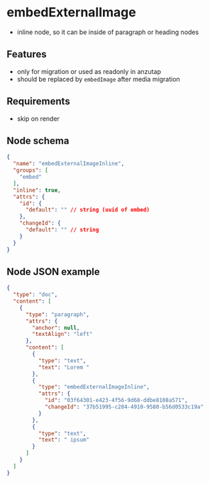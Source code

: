 # embedExternalImage
- inline node, so it can be inside of paragraph or heading nodes

## Features
- only for migration or used as readonly in anzutap
- should be replaced by `embedImage` after media migration

## Requirements
- skip on render

## Node schema

```json
{
  "name": "embedExternalImageInline",
  "groups": [
    "embed"
  ],
  "inline": true,
  "attrs": {
    "id": {
      "default": "" // string (uuid of embed)
    },
    "changeId": {
      "default": "" // string
    }
  }
}
```

## Node JSON example

```json
{
  "type": "doc",
  "content": [
    {
      "type": "paragraph",
      "attrs": {
        "anchor": null,
        "textAlign": "left"
      },
      "content": [
        {
          "type": "text",
          "text": "Lorem "
        },
        {
          "type": "embedExternalImageInline",
          "attrs": {
            "id": "03f64301-e423-4f56-9d68-ddbe8108a571",
            "changeId": "37b51995-c284-4910-9580-b56d0533c19a"
          }
        },
        {
          "type": "text",
          "text": " ipsum"
        }
      ]
    }
  ]
}
```
